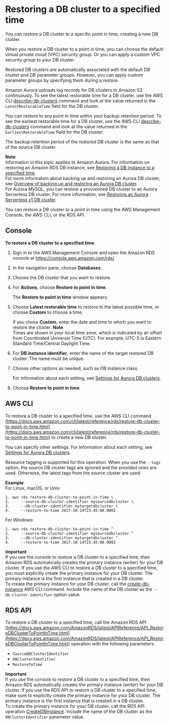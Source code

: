 # Restoring a DB cluster to a specified time<a name="aurora-pitr"></a>

You can restore a DB cluster to a specific point in time, creating a new DB cluster\.

When you restore a DB cluster to a point in time, you can choose the default virtual private cloud \(VPC\) security group\. Or you can apply a custom VPC security group to your DB cluster\.

Restored DB clusters are automatically associated with the default DB cluster and DB parameter groups\. However, you can apply custom parameter groups by specifying them during a restore\.

Amazon Aurora uploads log records for DB clusters to Amazon S3 continuously\. To see the latest restorable time for a DB cluster, use the AWS CLI [describe\-db\-clusters](https://docs.aws.amazon.com/cli/latest/reference/rds/describe-db-clusters.html) command and look at the value returned in the `LatestRestorableTime` field for the DB cluster\.

You can restore to any point in time within your backup retention period\. To see the earliest restorable time for a DB cluster, use the AWS CLI [describe\-db\-clusters](https://docs.aws.amazon.com/cli/latest/reference/rds/describe-db-clusters.html) command and look at the value returned in the `EarliestRestorableTime` field for the DB cluster\.

The backup retention period of the restored DB cluster is the same as that of the source DB cluster\.

**Note**  
Information in this topic applies to Amazon Aurora\. For information on restoring an Amazon RDS DB instance, see [Restoring a DB instance to a specified time](https://docs.aws.amazon.com/AmazonRDS/latest/UserGuide/USER_PIT.html)\.  
For more information about backing up and restoring an Aurora DB cluster, see [Overview of backing up and restoring an Aurora DB cluster](Aurora.Managing.Backups.md)\.  
For Aurora MySQL, you can restore a provisioned DB cluster to an Aurora Serverless DB cluster\. For more information, see [Restoring an Aurora Serverless v1 DB cluster](aurora-serverless.restorefromsnapshot.md)\.

You can restore a DB cluster to a point in time using the AWS Management Console, the AWS CLI, or the RDS API\.

## Console<a name="aurora-pitr.CON"></a>

**To restore a DB cluster to a specified time**

1. Sign in to the AWS Management Console and open the Amazon RDS console at [https://console\.aws\.amazon\.com/rds/](https://console.aws.amazon.com/rds/)\.

1. In the navigation pane, choose **Databases**\.

1. Choose the DB cluster that you want to restore\.

1. For **Actions**, choose **Restore to point in time**\.

   The **Restore to point in time** window appears\.

1. Choose **Latest restorable time** to restore to the latest possible time, or choose **Custom** to choose a time\.

   If you chose **Custom**, enter the date and time to which you want to restore the cluster\.
**Note**  
Times are shown in your local time zone, which is indicated by an offset from Coordinated Universal Time \(UTC\)\. For example, UTC\-5 is Eastern Standard Time/Central Daylight Time\.

1. For **DB instance identifier**, enter the name of the target restored DB cluster\. The name must be unique\.

1. Choose other options as needed, such as DB instance class\.

   For information about each setting, see [Settings for Aurora DB clusters](Aurora.CreateInstance.md#Aurora.CreateInstance.Settings)\.

1. Choose **Restore to point in time**\.

## AWS CLI<a name="aurora-pitr.CLI"></a>

To restore a DB cluster to a specified time, use the AWS CLI command [https://docs.aws.amazon.com/cli/latest/reference/rds/restore-db-cluster-to-point-in-time.html](https://docs.aws.amazon.com/cli/latest/reference/rds/restore-db-cluster-to-point-in-time.html) to create a new DB cluster\.

You can specify other settings\. For information about each setting, see [Settings for Aurora DB clusters](Aurora.CreateInstance.md#Aurora.CreateInstance.Settings)\.

Resource tagging is supported for this operation\. When you use the `--tags` option, the source DB cluster tags are ignored and the provided ones are used\. Otherwise, the latest tags from the source cluster are used\.

**Example**  
For Linux, macOS, or Unix:  

```
1. aws rds restore-db-cluster-to-point-in-time \
2.     --source-db-cluster-identifier mysourcedbcluster \
3.     --db-cluster-identifier mytargetdbcluster \
4.     --restore-to-time 2017-10-14T23:45:00.000Z
```
For Windows:  

```
1. aws rds restore-db-cluster-to-point-in-time ^
2.     --source-db-cluster-identifier mysourcedbcluster ^
3.     --db-cluster-identifier mytargetdbcluster ^
4.     --restore-to-time 2017-10-14T23:45:00.000Z
```

**Important**  
If you use the console to restore a DB cluster to a specified time, then Amazon RDS automatically creates the primary instance \(writer\) for your DB cluster\. If you use the AWS CLI to restore a DB cluster to a specified time, you must explicitly create the primary instance for your DB cluster\. The primary instance is the first instance that is created in a DB cluster\.   
To create the primary instance for your DB cluster, call the [create\-db\-instance](https://docs.aws.amazon.com/cli/latest/reference/rds/create-db-instance.html) AWS CLI command\. Include the name of the DB cluster as the `--db-cluster-identifier` option value\.

## RDS API<a name="aurora-pitr.API"></a>

To restore a DB cluster to a specified time, call the Amazon RDS API [https://docs.aws.amazon.com/AmazonRDS/latest/APIReference/API_RestoreDBClusterToPointInTime.html](https://docs.aws.amazon.com/AmazonRDS/latest/APIReference/API_RestoreDBClusterToPointInTime.html) operation with the following parameters:
+ `SourceDBClusterIdentifier`
+ `DBClusterIdentifier`
+ `RestoreToTime`

**Important**  
If you use the console to restore a DB cluster to a specified time, then Amazon RDS automatically creates the primary instance \(writer\) for your DB cluster\. If you use the RDS API to restore a DB cluster to a specified time, make sure to explicitly create the primary instance for your DB cluster\. The primary instance is the first instance that is created in a DB cluster\.   
To create the primary instance for your DB cluster, call the RDS API operation [ CreateDBInstance](https://docs.aws.amazon.com/AmazonRDS/latest/APIReference/API_CreateDBInstance.html)\. Include the name of the DB cluster as the `DBClusterIdentifier` parameter value\.